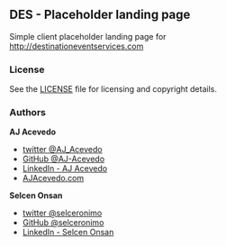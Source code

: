 ## DES - Placeholder landing page

Simple client placeholder landing page for http://destinationeventservices.com

### License

See the [LICENSE](https://github.com/ajalabs/des_placeholder/blob/master/LICENSE.md) file for licensing and copyright details.


### Authors

**AJ Acevedo**

- [twitter @AJ_Acevedo](https://twitter.com/aj_acevedo)
- [GitHub @AJ-Acevedo](https://github.com/AJ-Acevedo)
- [LinkedIn - AJ Acevedo](http://www.linkedin.com/in/acevedoaj)
- [AJAcevedo.com](http://AJAcevedo.com)

**Selcen Onsan**

- [twitter @selceronimo](https://twitter.com/selceronimo)
- [GitHub @selceronimo](https://github.com/selceronimo)
- [LinkedIn - Selcen Onsan](www.linkedin.com/pub/selcen-onsan/29/614/a10)
